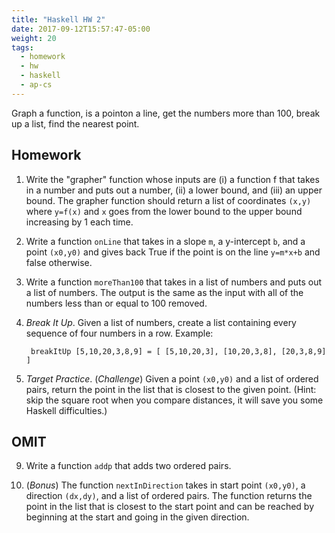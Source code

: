 ```yaml
---
title: "Haskell HW 2"
date: 2017-09-12T15:57:47-05:00
weight: 20
tags: 
  - homework
  - hw
  - haskell
  - ap-cs
---
```


Graph a function, is a pointon a line, get the numbers more than 100, break up a list, 
find the nearest point.
<!--more-->

## Homework

1. Write the "grapher" function whose inputs are (i) a function f that takes in a number and puts out a number, (ii) a lower bound, and (iii) an upper bound.  The grapher function should return a list of coordinates `(x,y)` where `y=f(x)` and `x` goes from the lower bound to the upper bound increasing by 1 each time.

5. Write a function `onLine` that takes in a slope `m`, a y-intercept `b`, and a point `(x0,y0)` and gives back True if the point is on the line `y=m*x+b` and false otherwise.

6. Write a function `moreThan100` that takes in a list of numbers and puts out a list of numbers. The output is the same as the input with all of the numbers less than or equal to 100 removed.

7. _Break It Up_. Given a list of numbers, create a list containing every sequence of four numbers in a row. Example: 

        breakItUp [5,10,20,3,8,9] = [ [5,10,20,3], [10,20,3,8], [20,3,8,9] ]

8. _Target Practice_. (*Challenge*) Given a point `(x0,y0)` and a list of ordered pairs, return the point in the list that is closest to the given point. (Hint: skip the square root when you compare distances, it will save you some Haskell difficulties.)

## OMIT

9. Write a function `addp` that adds two ordered pairs.

10. (*Bonus*) The function `nextInDirection` takes in start point `(x0,y0)`, a direction `(dx,dy)`, and a list of ordered pairs. The function returns the point in the list that is closest to the start point and can be reached by beginning at the start and going in the given direction.
